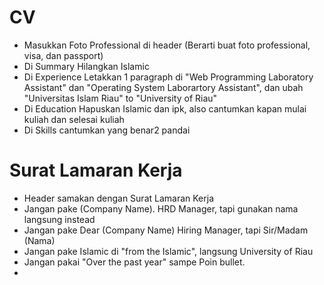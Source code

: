 # CV
- Masukkan Foto Professional di header (Berarti buat foto professional, visa, dan passport)
- Di Summary Hilangkan Islamic
- Di Experience Letakkan 1 paragraph di "Web Programming Laboratory Assistant" dan "Operating System Laborartory Assistant", dan ubah "Universitas Islam Riau" to "University of Riau"
- Di Education Hapuskan Islamic dan ipk, also cantumkan kapan mulai kuliah dan selesai kuliah
- Di Skills cantumkan yang benar2 pandai

# Surat Lamaran Kerja
- Header samakan dengan Surat Lamaran Kerja
- Jangan pake (Company Name). HRD Manager, tapi gunakan nama langsung instead
- Jangan pake Dear (Company Name) Hiring Manager, tapi Sir/Madam (Nama)
- Jangan pake Islamic di "from the Islamic", langsung University of Riau
- Jangan pakai "Over the past year" sampe Poin bullet.
- 
